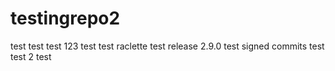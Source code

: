 # testingrepo2
test
test
test 123
test
test raclette
test release 2.9.0
test signed commits
test
test 2
test